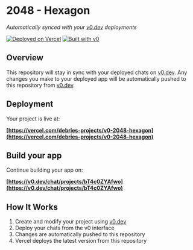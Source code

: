 # 2048 - Hexagon

*Automatically synced with your [v0.dev](https://v0.dev) deployments*

[![Deployed on Vercel](https://img.shields.io/badge/Deployed%20on-Vercel-black?style=for-the-badge&logo=vercel)](https://vercel.com/debries-projects/v0-2048-hexagon)
[![Built with v0](https://img.shields.io/badge/Built%20with-v0.dev-black?style=for-the-badge)](https://v0.dev/chat/projects/bT4c0ZYAfwo)

## Overview

This repository will stay in sync with your deployed chats on [v0.dev](https://v0.dev).
Any changes you make to your deployed app will be automatically pushed to this repository from [v0.dev](https://v0.dev).

## Deployment

Your project is live at:

**[https://vercel.com/debries-projects/v0-2048-hexagon](https://vercel.com/debries-projects/v0-2048-hexagon)**

## Build your app

Continue building your app on:

**[https://v0.dev/chat/projects/bT4c0ZYAfwo](https://v0.dev/chat/projects/bT4c0ZYAfwo)**

## How It Works

1. Create and modify your project using [v0.dev](https://v0.dev)
2. Deploy your chats from the v0 interface
3. Changes are automatically pushed to this repository
4. Vercel deploys the latest version from this repository